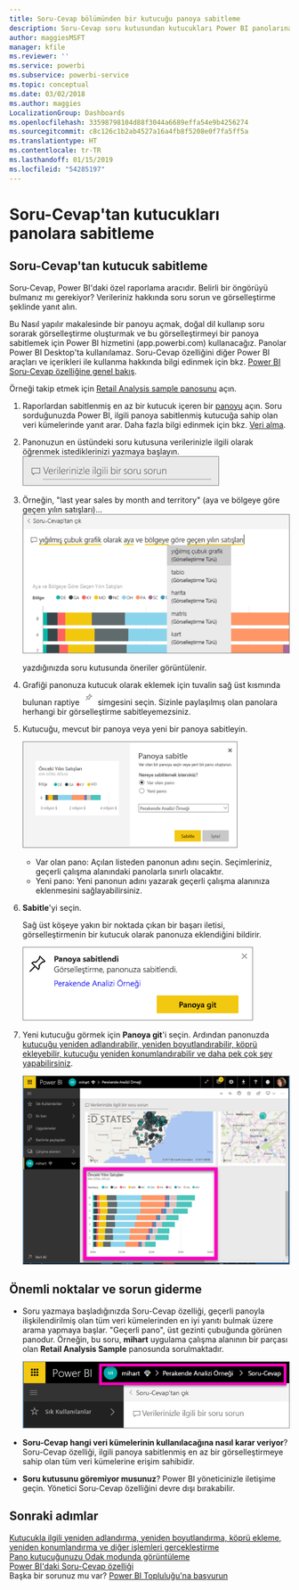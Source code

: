 ```yaml
---
title: Soru-Cevap bölümünden bir kutucuğu panoya sabitleme
description: Soru-Cevap soru kutusundan kutucukları Power BI panolarına sabitlemeye ilişkin belge
author: maggiesMSFT
manager: kfile
ms.reviewer: ''
ms.service: powerbi
ms.subservice: powerbi-service
ms.topic: conceptual
ms.date: 03/02/2018
ms.author: maggies
LocalizationGroup: Dashboards
ms.openlocfilehash: 33598798104d88f3044a6689effa54e9b4256274
ms.sourcegitcommit: c8c126c1b2ab4527a16a4fb8f5208e0f7fa5ff5a
ms.translationtype: HT
ms.contentlocale: tr-TR
ms.lasthandoff: 01/15/2019
ms.locfileid: "54285197"
---
```

# <a name="pin-a-tile-to-a-dashboard-from-qa"></a>Soru-Cevap'tan kutucukları panolara sabitleme
## <a name="how-to-pin-a-tile-from-qa"></a>Soru-Cevap'tan kutucuk sabitleme
Soru-Cevap, Power BI'daki özel raporlama aracıdır. Belirli bir öngörüyü bulmanız mı gerekiyor? Verileriniz hakkında soru sorun ve görselleştirme şeklinde yanıt alın.

Bu Nasıl yapılır makalesinde bir panoyu açmak, doğal dil kullanıp soru sorarak görselleştirme oluşturmak ve bu görselleştirmeyi bir panoya sabitlemek için Power BI hizmetini (app.powerbi.com) kullanacağız. Panolar Power BI Desktop'ta kullanılamaz. Soru-Cevap özelliğini diğer Power BI araçları ve içerikleri ile kullanma hakkında bilgi edinmek için bkz. [Power BI Soru-Cevap özelliğine genel bakış](consumer/end-user-q-and-a.md). 

Örneği takip etmek için [Retail Analysis sample panosunu](sample-retail-analysis.md) açın.


1. Raporlardan sabitlenmiş en az bir kutucuk içeren bir [panoyu](consumer/end-user-dashboards.md) açın. Soru sorduğunuzda Power BI, ilgili panoya sabitlenmiş kutucuğa sahip olan veri kümelerinde yanıt arar.  Daha fazla bilgi edinmek için bkz. [Veri alma](service-get-data.md).
2. Panonuzun en üstündeki soru kutusuna verilerinizle ilgili olarak öğrenmek istediklerinizi yazmaya başlayın.  
   ![Soru-Cevap soru kutusu](media/service-dashboard-pin-tile-from-q-and-a/power-bi-question-box.png)
3. Örneğin, "last year sales by month and territory" (aya ve bölgeye göre geçen yılın satışları)...  
   ![soru yazma](media/service-dashboard-pin-tile-from-q-and-a/power-bi-type-q-and-a.png)

   yazdığınızda soru kutusunda öneriler görüntülenir.
4. Grafiği panonuza kutucuk olarak eklemek için tuvalin sağ üst kısmında bulunan raptiye ![](media/service-dashboard-pin-tile-from-q-and-a/pbi_pintile.png) simgesini seçin. Sizinle paylaşılmış olan panolara herhangi bir görselleştirme sabitleyemezsiniz.

5. Kutucuğu, mevcut bir panoya veya yeni bir panoya sabitleyin.

   ![Panoya sabitle iletişim kutusu](media/service-dashboard-pin-tile-from-q-and-a/power-bi-pin-to-dashboard.png)

   * Var olan pano: Açılan listeden panonun adını seçin. Seçimleriniz, geçerli çalışma alanındaki panolarla sınırlı olacaktır.
   * Yeni pano: Yeni panonun adını yazarak geçerli çalışma alanınıza eklenmesini sağlayabilirsiniz.

6. **Sabitle**'yi seçin.

   Sağ üst köşeye yakın bir noktada çıkan bir başarı iletisi, görselleştirmenin bir kutucuk olarak panonuza eklendiğini bildirir.  

   ![Panoya sabitlendi](media/service-dashboard-pin-tile-from-q-and-a/power-bi-pin.png)
7. Yeni kutucuğu görmek için **Panoya git**'i seçin. Ardından panonuzda [kutucuğu yeniden adlandırabilir, yeniden boyutlandırabilir, köprü ekleyebilir, kutucuğu yeniden konumlandırabilir ve daha pek çok şey yapabilirsiniz](service-dashboard-edit-tile.md).

   ![kutucuklar içeren pano](media/service-dashboard-pin-tile-from-q-and-a/power-bi-pinned.png)

## <a name="considerations-and-troubleshooting"></a>Önemli noktalar ve sorun giderme
* Soru yazmaya başladığınızda Soru-Cevap özelliği, geçerli panoyla ilişkilendirilmiş olan tüm veri kümelerinden en iyi yanıtı bulmak üzere arama yapmaya başlar.  "Geçerli pano", üst gezinti çubuğunda görünen panodur. Örneğin, bu soru, **mihart** uygulama çalışma alanının bir parçası olan **Retail Analysis Sample** panosunda sorulmaktadır.

  ![içerik haritaları](media/service-dashboard-pin-tile-from-q-and-a/power-bi-navbar.png)
* **Soru-Cevap hangi veri kümelerinin kullanılacağına nasıl karar veriyor**?  Soru-Cevap özelliği, ilgili panoya sabitlenmiş en az bir görselleştirmeye sahip olan tüm veri kümelerine erişim sahibidir.

* **Soru kutusunu göremiyor musunuz**? Power BI yöneticinizle iletişime geçin. Yönetici Soru-Cevap özelliğini devre dışı bırakabilir.


## <a name="next-steps"></a>Sonraki adımlar
[Kutucukla ilgili yeniden adlandırma, yeniden boyutlandırma, köprü ekleme, yeniden konumlandırma ve diğer işlemleri gerçekleştirme](service-dashboard-edit-tile.md)    
[Pano kutucuğunuzu Odak modunda görüntüleme](consumer/end-user-focus.md)     
[Power BI'daki Soru-Cevap özelliği](consumer/end-user-q-and-a.md)  
Başka bir sorunuz mu var? [Power BI Topluluğu'na başvurun](http://community.powerbi.com/)
